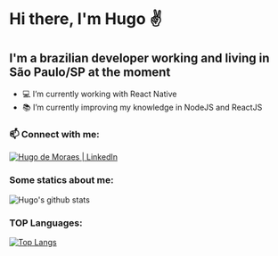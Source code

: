 # Hi there, I'm Hugo :v:
## I'm a brazilian developer working and living in São Paulo/SP at the moment

- :computer: I’m currently working with React Native
- :books: I’m currently improving my knowledge in NodeJS and ReactJS

### :mailbox: Connect with me: 
[<img alt="Hugo de Moraes | LinkedIn" src="https://img.icons8.com/ios-filled/32/000000/linkedin.png"/>][linkedin]

### Some statics about me:
![Hugo's github stats](https://github-readme-stats.vercel.app/api?username=hugodemoraes&count_private=true&show_icons=true&theme=dracula&hide=stars,issues&hide_border=true)

### TOP Languages:
[![Top Langs](https://github-readme-stats.vercel.app/api/top-langs/?username=hugodemoraes&theme=dracula&hide=java&hide_border=true)](https://github.com/anuraghazra/github-readme-stats)

[linkedin]: https://linkedin.com/in/hugodemoraes
